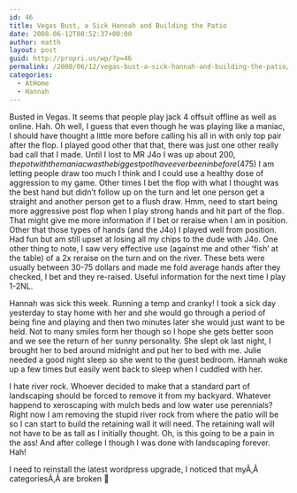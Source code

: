 ```yaml
---
id: 46
title: Vegas Bust, a Sick Hannah and Building the Patio
date: 2008-06-12T08:52:37+00:00
author: matth
layout: post
guid: http://propri.us/wp/?p=46
permalink: /2008/06/12/vegas-bust-a-sick-hannah-and-building-the-patio/
categories:
  - AtHome
  - Hannah
---
```

Busted in Vegas. It seems that people play jack 4 offsuit offline as well as online. Hah. Oh well, I guess that even though he was playing like a maniac, I should have thought a little more before calling his all in with only top pair after the flop. I played good other that that, there was just one other really bad call that I made. Until I lost to MR J4o I was up about $200, the pot with the maniac was the biggest pot I have ever been in before ($475) I am letting people draw too much I think and I could use a healthy dose of aggression to my game. Other times I bet the flop with what I thought was the best hand but didn&#8217;t follow up on the turn and let one person get a straight and another person get to a flush draw. Hmm, need to start being more aggressive post flop when I play strong hands and hit part of the flop. That might give me more information if I bet or reraise when I am in position. Other that those types of hands (and the J4o) I played well from position. Had<!--more--> fun but am still upset at losing all my chips to the dude with J4o. One other thing to note, I saw very effective use (against me and other &#8216;fish&#8217; at the table) of a 2x reraise on the turn and on the river. These bets were usually between 30-75 dollars and made me fold average hands after they checked, I bet and they re-raised. Useful information for the next time I play 1-2NL.

Hannah was sick this week. Running a temp and cranky! I took a sick day yesterday to stay home with her and she would go through a period of being fine and playing and then two minutes later she would just want to be held. Not to many smiles form her though so I hope she gets better soon and we see the return of her sunny personality. She slept ok last night, I brought her to bed around midnight and put her to bed with me. Julie needed a good night sleep so she went to the guest bedroom. Hannah woke up a few times but easily went back to sleep when I cuddled with her.

I hate river rock. Whoever decided to make that a standard part of landscaping should be forced to remove it from my backyard. Whatever happend to xeroscaping with mulch beds and low water use perennials? Right now I am removing the stupid river rock from where the patio will be so I can start to build the retaining wall it will need. The retaining wall will not have to be as tall as I initially thought. Oh, is this going to be a pain in the ass! And after college I though I was done with landscaping forever. Hah!

I need to reinstall the latest wordpress upgrade, I noticed that myÃ‚Â categoriesÃ‚Â are broken 🙁